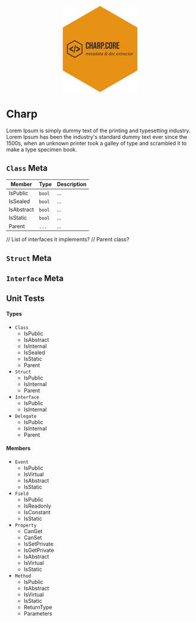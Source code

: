<p style="text-align:center;">
  <img src="./docs/media/charp-core-logo.png" style="max-width:200px;">
</p>

# Charp

Lorem Ipsum is simply dummy text of the printing and typesetting industry. Lorem Ipsum has been the industry's standard dummy text ever since the 1500s, when an unknown printer took a galley of type and scrambled it to make a type specimen book. 


## `Class` Meta

| Member | Type | Description |
| ------ | ---- | ----------- |
| IsPublic | `bool` | ... |
| IsSealed | `bool` | ... |
| IsAbstract | `bool` | ... |
| IsStatic | `bool` | ... |
| Parent | `...` | ... |

// List of interfaces it implements?
// Parent class?

## `Struct` Meta

## `Interface` Meta

## Unit Tests

#### Types

- `Class`
  - IsPublic
  - IsAbstract
  - IsInternal
  - IsSealed
  - IsStatic
  - Parent
- `Struct`
  - IsPublic
  - IsInternal
  - Parent
- `Interface`
  - IsPublic
  - IsInternal
- `Delegate`
  - IsPublic
  - IsInternal
  - Parent

#### Members

- `Event`
  - IsPublic
  - IsVirtual
  - IsAbstract
  - IsStatic
- `Field`
  - IsPublic
  - IsReadonly
  - IsConstant
  - IsStatic
- `Property`
  - CanGet
  - CanSet
  - IsSetPrivate
  - IsGetPrivate
  - IsAbstract
  - IsVirtual
  - IsStatic
- `Method`
  - IsPublic
  - IsAbstract
  - IsVirtual
  - IsStatic
  - ReturnType
  - Parameters
